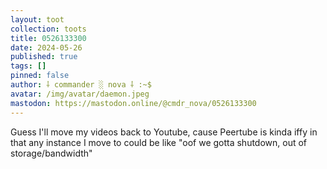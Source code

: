 ```yaml
---
layout: toot
collection: toots
title: 0526133300
date: 2024-05-26
published: true
tags: []
pinned: false
author: ⸸ commander ░ nova ⸸ :~$
avatar: /img/avatar/daemon.jpeg
mastodon: https://mastodon.online/@cmdr_nova/0526133300
---
```


Guess I'll move my videos back to Youtube, cause Peertube is kinda iffy in that any instance I move to could be like "oof we gotta shutdown, out of storage/bandwidth"
